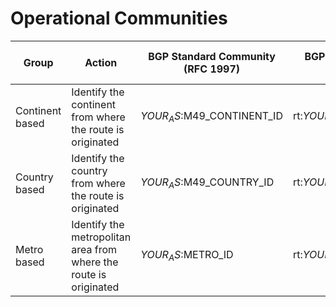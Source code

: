 # Operational Communities

| Group | Action | BGP Standard Community (RFC 1997) | 	BGP Extended Community (RFC 4360) | 	BGP Large Community (RFC 8092) | Comment |
|---|---|---|---|---|---|
| Continent based | Identify the continent from where the route is originated | $YOUR_AS:$M49_CONTINENT_ID | rt:$YOUR_AS:$M49_CONTINENT_ID | N/A | |
| Country based | Identify the country from where the route is originated | $YOUR_AS:$M49_COUNTRY_ID | rt:$YOUR_AS:$M49_COUNTRY_ID | N/A | |
| Metro based | Identify the metropolitan area from where the route is originated | $YOUR_AS:$METRO_ID | rt:$YOUR_AS:$METRO_ID | N/A | |